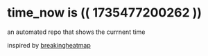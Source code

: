 # time_now is (( 1735477200262 ))

an automated repo that shows the currnent time

inspired by [breakingheatmap](https://github.com/breakingheatmap/breakingheatmap)